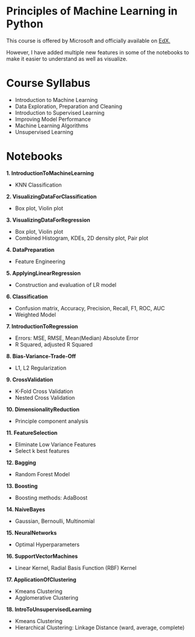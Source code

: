 # Principles of Machine Learning in Python

This course is offered by Microsoft and officially available on [EdX](https://www.edx.org/course/principles-of-machine-learning-python-edition-4)[.](https://github.com/MicrosoftLearning/Principles-of-Machine-Learning-Python)

However, I have added multiple new features in some of the notebooks to make it easier to understand as well as visualize.

# Course Syllabus
- Introduction to Machine Learning
- Data Exploration, Preparation and Cleaning
- Introduction to Supervised Learning
- Improving Model Performance
- Machine Learning Algorithms
- Unsupervised Learning

# Notebooks   

**1. IntroductionToMachineLearning**
  - KNN Classification

**2. VisualizingDataForClassification**
  - Box plot, Violin plot

**3. VisualizingDataForRegression**
  - Box plot, Violin plot
  - Combined Histogram, KDEs, 2D density plot, Pair plot

**4. DataPreparation**
  - Feature Engineering

**5. ApplyingLinearRegression**
  - Construction and evaluation of LR model

**6. Classification**
  - Confusion matrix, Accuracy, Precision, Recall, F1, ROC, AUC
  - Weighted Model

**7. IntroductionToRegression**
  - Errors: MSE, RMSE, Mean(Median) Absolute Error
  - R Squared, adjusted R Squared

**8. Bias-Variance-Trade-Off**
  - L1, L2 Regularization

**9. CrossValidation**
  - K-Fold Cross Validation
  - Nested Cross Validation

**10. DimensionalityReduction**
  - Principle component analysis

**11. FeatureSelection**
  - Eliminate Low Variance Features
  - Select k best features

**12. Bagging**
  - Random Forest Model

**13. Boosting**
  - Boosting methods: AdaBoost

**14. NaiveBayes**
  - Gaussian, Bernoulli, Multinomial
     
**15. NeuralNetworks**
  - Optimal Hyperparameters

**16. SupportVectorMachines**
  - Linear Kernel, Radial Basis Function (RBF) Kernel

**17. ApplicationOfClustering**
  - Kmeans Clustering
  - Agglomerative Clustering

**18. IntroToUnsupervisedLearning**
  - Kmeans Clustering
  - Hierarchical Clustering: Linkage Distance (ward, average, complete)

